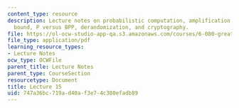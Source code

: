 ```yaml
---
content_type: resource
description: Lecture notes on probabilistic computation, amplification, the Chernoff
  bound, P versus BPP, derandomization, and cryptography.
file: https://ol-ocw-studio-app-qa.s3.amazonaws.com/courses/6-080-great-ideas-in-theoretical-computer-science-spring-2008/747a36bc719ad40af3e74c380efadb89_lec15.pdf
file_type: application/pdf
learning_resource_types:
- Lecture Notes
ocw_type: OCWFile
parent_title: Lecture Notes
parent_type: CourseSection
resourcetype: Document
title: Lecture 15
uid: 747a36bc-719a-d40a-f3e7-4c380efadb89
---
```

